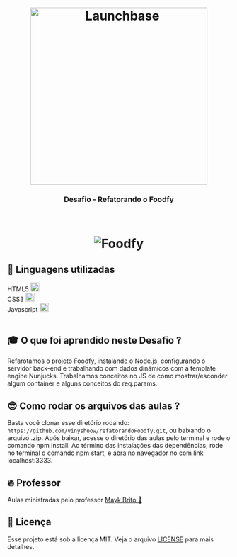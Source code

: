 <h1 align="center">
    <img alt="Launchbase" src="https://storage.googleapis.com/golden-wind/bootcamp-launchbase/logo.png" width="400px" />
</h1>

<h3 align="center">
  Desafio - Refatorando o Foodfy
</h3>
<br/>

<h1 align="center">
    <img alt="Foodfy" src="https://user-images.githubusercontent.com/60045489/86931236-3ddfc700-c10e-11ea-95df-ec04f00ec826.gif" />
</h1>

## :rocket: Linguagens utilizadas
  HTML5 <img src="https://logodownload.org/wp-content/uploads/2016/10/html5-logo.png" width="20px" height="20px"> <br/>
  CSS3  <img src="https://e7.pngegg.com/pngimages/188/673/png-clipart-cascading-style-sheets-css3-bootstrap-valid-blue-angle.png" width="20px" height="20px"><br/>
  Javascript <img src="https://img1.gratispng.com/20180809/rok/kisspng-javascript-and-jquery-interactive-front-end-web-d--5b6cfa25cf8a30.0077362015338685818501.jpg" width="20px" height="20px"><br/> <br/>

## :mortar_board:  O que foi aprendido neste Desafio ?  

Refarotamos o projeto Foodfy, instalando o Node.js, configurando o servidor back-end e trabalhando com dados dinâmicos com a template engine Nunjucks.
Trabalhamos conceitos no JS de como mostrar/esconder algum container e alguns conceitos do req.params.

## :sunglasses: Como rodar os arquivos das aulas ?

Basta você clonar esse diretório rodando:  `https://github.com/vinyshoow/refatorandoFoodfy.git`, ou baixando o arquivo .zip. 
Após baixar, acesse o diretório das aulas pelo terminal e rode o comando npm install. 
Ao término das instalações das dependências, rode no terminal o comando npm start, e abra no navegador no com link localhost:3333.

## :fire: Professor
Aulas ministradas pelo professor <a href="https://github.com/maykbrito">Mayk Brito :rocket:</a><br/> 

## :memo: Licença

Esse projeto está sob a licença MIT. Veja o arquivo [LICENSE](LICENSE.md) para mais detalhes.
